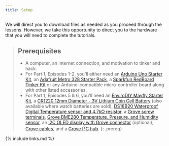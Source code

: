 ```yaml
---
title: Setup
---
```

We will direct you to download files as needed as you proceed through the lessons. However, we take this opportunity to direct you to the hardware that you will need to complete the tutorials.

> ## Prerequisites
>
> - A computer, an internet connection, and motivation to tinker and hack.
> - For Part 1, Episodes 1-2, you'll either need an [Arduino Uno Starter Kit](https://www.amazon.com/gp/product/B00BT0NDB8), an [Adafruit Metro 328 Starter Pack](https://www.adafruit.com/product/3345), a [Sparkfun RedBoard Tinker Kit](https://www.sparkfun.com/products/14556) or any Arduino-compatible micro-controller board along with other listed accessories.
> - For Part 1, Episodes 5 & 6, you'll need an [EnviroDIY Mayfly Starter Kit](https://www.amazon.com/EnviroDIY-Mayfly-Arduino-Compatible-Starter/dp/B01FCVALDW), a [CR1220 12mm Diameter - 3V Lithium Coin Cell Battery](https://www.adafruit.com/product/380) (also available where watch batteries are sold), [DS18B20 Waterproof Digital Temperature sensor and 4.7kΩ resistor](https://www.adafruit.com/product/381), a [Grove screw terminals](https://www.seeedstudio.io/Grove-Screw-Terminal-p-996.html), [Grove BME280 Temperature, Pressure, and Humidity sensor](https://www.seeedstudio.com/Grove-Temp-Humi-Barometer-Sensor-BME28-p-2653.html), an [I2C OLED display with Grove connector](https://www.amazon.com/gp/product/B01D5GLDJ2/) (optional), [Grove cables](https://www.seeedstudio.io/Grove---Universal-4-Pin-20cm-Unbuckled-Cable-%285-PCs-Pack%29-p-749.html), and a [Grove I<sup>2</sup>C hub](https://www.seeedstudio.io/Grove-I2C-Hub-p-851.html).
{: .prereq}

{% include links.md %}
